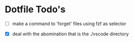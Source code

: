 # Dotfile Todo's

<!-- i.e. something like chezmoi forget --interactive ~/$(chezmoi managed | fzf) -->
- [ ] make a command to 'forget' files using fzf as selector

- [x] deal with the abomination that is the ./vscode directory
